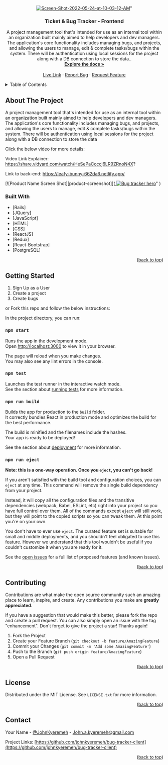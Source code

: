 
<div id="top"></div>

<!-- PROJECT LOGO -->
<br />
<div align="center">
  <a href="https://github.com/johnkyeremeh/micro_chat_app_frontend">
   <img src="https://i.ibb.co/m4DKP9K/Screen-Shot-2022-05-24-at-10-03-12-AM.png" alt="Screen-Shot-2022-05-24-at-10-03-12-AM" border="0"></a>" 
  </a>

<h3 align="center">Ticket & Bug Tracker - Frontend</h3>
  <p align="center">
     A project management tool that's intended for use as an internal tool within an organization built mainly aimed to help developers and dev managers. The application's core functionality includes managing bugs, and projects, and allowing the users to manage, edit & complete tasks/bugs within the system. There will be authentication using local sessions for the project along with a DB connection to store the data..
    <br />
    <a href="https://github.com/johnkyeremeh/bug-tracker-client"><strong>Explore the docs »</strong></a>
    <br />
    <br />
     <a href="https://leafy-bunny-662da6.netlify.app/">Live Link</a>
    ·
    <a href="https://github.com/johnkyeremeh/bug-tracker-client/issues">Report Bug</a>
    ·
    <a href="https://github.com/johnkyeremeh/bug-tracker-client/issues">Request Feature</a>
  </p>
</div>



<!-- TABLE OF CONTENTS -->
<details>
  <summary>Table of Contents</summary>
  <ol>
    <li>
      <a href="#about-the-project">About The Project</a>
      <ul>
        <li><a href="#built-with">Built With</a></li>
      </ul>
    </li>
    <li>
      <a href="#getting-started">Getting Started</a>
    </li>
    <li><a href="#contributing">Contributing</a></li>
    <li><a href="#license">License</a></li>
    <li><a href="#contact">Contact</a></li>
    <li><a href="#acknowledgments">Acknowledgments</a></li>
  </ol>
</details>



<!-- ABOUT THE PROJECT -->
## About The Project

  A project management tool that's intended for use as an internal tool within an organization built mainly aimed to help developers and dev managers. The application's core functionality includes managing bugs, and projects, and allowing the users to manage, edit & complete tasks/bugs within the system. There will be authentication using local sessions for the project along with a DB connection to store the data
  
  Click the below video for more details:

  Video Link Explainer: https://share.vidyard.com/watch/HeSePaCcccj6LR9ZRnoN4X?

  Link to back-end: https://leafy-bunny-662da6.netlify.app/

[![Product Name Screen Shot][product-screenshot]](<a href="https://github.com/johnkyeremeh/bug-tracker-client">
   <img src="https://johnkyeremeh.github.io/portfolio-website/images/bug-tracker-project-screenshot-hero.png" alt="Bug tracker hero" border="0"></a>" 
  </a>)


### Built With

* [Rails]
* [JQuery]
* [JavaScript]
* [HTML]
* [CSS]
* [ReactJS]
* [Redux]
* [React-Bootstrap]
* [PostgreSQL]

<p align="right">(<a href="#top">back to top</a>)</p>



<!-- GETTING STARTED -->
## Getting Started
1. Sign Up as a User
2. Create a project
3. Create bugs

or Fork this repo and follow the below instructions:

In the project directory, you can run:

### `npm start`

Runs the app in the development mode.\
Open [http://localhost:3000](http://localhost:3000) to view it in your browser.

The page will reload when you make changes.\
You may also see any lint errors in the console.

### `npm test`

Launches the test runner in the interactive watch mode.\
See the section about [running tests](https://facebook.github.io/create-react-app/docs/running-tests) for more information.

### `npm run build`

Builds the app for production to the `build` folder.\
It correctly bundles React in production mode and optimizes the build for the best performance.

The build is minified and the filenames include the hashes.\
Your app is ready to be deployed!

See the section about [deployment](https://facebook.github.io/create-react-app/docs/deployment) for more information.

### `npm run eject`

**Note: this is a one-way operation. Once you `eject`, you can't go back!**

If you aren't satisfied with the build tool and configuration choices, you can `eject` at any time. This command will remove the single build dependency from your project.

Instead, it will copy all the configuration files and the transitive dependencies (webpack, Babel, ESLint, etc) right into your project so you have full control over them. All of the commands except `eject` will still work, but they will point to the copied scripts so you can tweak them. At this point you're on your own.

You don't have to ever use `eject`. The curated feature set is suitable for small and middle deployments, and you shouldn't feel obligated to use this feature. However we understand that this tool wouldn't be useful if you couldn't customize it when you are ready for it.



See the [open issues](https://github.com/johnkyeremeh/bug-tracker-client/issues) for a full list of proposed features (and known issues).

<p align="right">(<a href="#top">back to top</a>)</p>



<!-- CONTRIBUTING -->
## Contributing

Contributions are what make the open source community such an amazing place to learn, inspire, and create. Any contributions you make are **greatly appreciated**.

If you have a suggestion that would make this better, please fork the repo and create a pull request. You can also simply open an issue with the tag "enhancement".
Don't forget to give the project a star! Thanks again!

1. Fork the Project
2. Create your Feature Branch (`git checkout -b feature/AmazingFeature`)
3. Commit your Changes (`git commit -m 'Add some AmazingFeature'`)
4. Push to the Branch (`git push origin feature/AmazingFeature`)
5. Open a Pull Request

<p align="right">(<a href="#top">back to top</a>)</p>



<!-- LICENSE -->
## License

Distributed under the MIT License. See `LICENSE.txt` for more information.

<p align="right">(<a href="#top">back to top</a>)</p>



<!-- CONTACT -->
## Contact

Your Name - [@JohnKyeremeh](https://twitter.com/JohnKyeremeh) - John.a.kyeremeh@gmail.com

Project Links: [https://github.com/johnkyeremeh/bug-tracker-client](https://github.com/johnkyeremeh/bug-tracker-client)

<p align="right">(<a href="#top">back to top</a>)</p>









